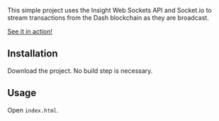 This simple project uses the Insight Web Sockets API and Socket.io to stream transactions from the Dash blockchain as they are broadcast.

[See it in action!](https://seigler.github.io/dash-visualizer)

## Installation
Download the project. No build step is necessary.

## Usage
Open `index.html`.